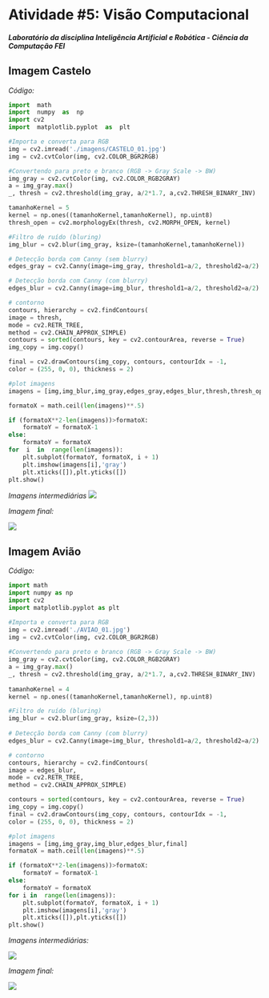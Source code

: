 # Atividade #5: Visão Computacional
##### Laboratório da disciplina Inteligência Artificial e Robótica - Ciência da Computação FEI

## Imagem Castelo
*Código:*
``` python
import  math
import  numpy  as  np
import cv2
import  matplotlib.pyplot  as  plt

#Importa e converta para RGB
img = cv2.imread('./imagens/CASTELO_01.jpg')
img = cv2.cvtColor(img, cv2.COLOR_BGR2RGB)  

#Convertendo para preto e branco (RGB -> Gray Scale -> BW)
img_gray = cv2.cvtColor(img, cv2.COLOR_RGB2GRAY)
a = img_gray.max()
_, thresh = cv2.threshold(img_gray, a/2*1.7, a,cv2.THRESH_BINARY_INV)

tamanhoKernel = 5
kernel = np.ones((tamanhoKernel,tamanhoKernel), np.uint8)
thresh_open = cv2.morphologyEx(thresh, cv2.MORPH_OPEN, kernel)

#Filtro de ruído (bluring)
img_blur = cv2.blur(img_gray, ksize=(tamanhoKernel,tamanhoKernel))

# Detecção borda com Canny (sem blurry)
edges_gray = cv2.Canny(image=img_gray, threshold1=a/2, threshold2=a/2)

# Detecção borda com Canny (com blurry)
edges_blur = cv2.Canny(image=img_blur, threshold1=a/2, threshold2=a/2)

# contorno
contours, hierarchy = cv2.findContours(
image = thresh,
mode = cv2.RETR_TREE,
method = cv2.CHAIN_APPROX_SIMPLE)
contours = sorted(contours, key = cv2.contourArea, reverse = True)
img_copy = img.copy()

final = cv2.drawContours(img_copy, contours, contourIdx = -1,
color = (255, 0, 0), thickness = 2)  

#plot imagens
imagens = [img,img_blur,img_gray,edges_gray,edges_blur,thresh,thresh_open,final]

formatoX = math.ceil(len(imagens)**.5)

if (formatoX**2-len(imagens))>formatoX:
	formatoY = formatoX-1
else:
	formatoY = formatoX
for  i  in  range(len(imagens)):
	plt.subplot(formatoY, formatoX, i + 1)
	plt.imshow(imagens[i],'gray')
	plt.xticks([]),plt.yticks([])
plt.show()
```

*Imagens intermediárias*
**![](https://lh6.googleusercontent.com/WTIGIp3PL4-cm7Ml4aCfs0HgVA0OPPUCZkhRy0sQRi7dGjPtVQ1MSGY-FeTWd2bdK43M8kQcFsU14AZfqmUzj0m8VTvb46Erl2z3MC2k5PxFCYPVI6s-td0jum82pTe2aMEd6kLPigcOSMBDNrcd9g)**

*Imagem final:*

**![](https://lh5.googleusercontent.com/ayOK1QPiPdMUl1M9SGad_H_5b-uur_FO9M7exYcNNsTwIKlSzJNp7o6jq9olkRqgXyfijSxcBz6Lrmwdesoy9Lf1OTEICRzDUsWVStqFUbUat6HY6sCO3gcdET6INRq-LrKvfV904pygTiEXoYVnsEQ)**

## Imagem Avião
*Código:*
```python
import math
import numpy as np
import cv2
import matplotlib.pyplot as plt

#Importa e converta para RGB
img = cv2.imread('./AVIAO_01.jpg')
img = cv2.cvtColor(img, cv2.COLOR_BGR2RGB)
  
#Convertendo para preto e branco (RGB -> Gray Scale -> BW)
img_gray = cv2.cvtColor(img, cv2.COLOR_RGB2GRAY)
a = img_gray.max()
_, thresh = cv2.threshold(img_gray, a/2*1.7, a,cv2.THRESH_BINARY_INV)
  
tamanhoKernel = 4
kernel = np.ones((tamanhoKernel,tamanhoKernel), np.uint8)

#Filtro de ruído (bluring)
img_blur = cv2.blur(img_gray, ksize=(2,3))
  
# Detecção borda com Canny (com blurry)
edges_blur = cv2.Canny(image=img_blur, threshold1=a/2, threshold2=a/2)  

# contorno
contours, hierarchy = cv2.findContours(
image = edges_blur,
mode = cv2.RETR_TREE,
method = cv2.CHAIN_APPROX_SIMPLE)

contours = sorted(contours, key = cv2.contourArea, reverse = True)
img_copy = img.copy()
final = cv2.drawContours(img_copy, contours, contourIdx = -1,
color = (255, 0, 0), thickness = 2)  

#plot imagens
imagens = [img,img_gray,img_blur,edges_blur,final]
formatoX = math.ceil(len(imagens)**.5)

if (formatoX**2-len(imagens))>formatoX:
	formatoY = formatoX-1
else:
	formatoY = formatoX
for i in  range(len(imagens)):
	plt.subplot(formatoY, formatoX, i + 1)
	plt.imshow(imagens[i],'gray')
	plt.xticks([]),plt.yticks([])
plt.show()
```


*Imagens intermediárias:*

**![](https://lh4.googleusercontent.com/LX7rcW_szs1RpHo0CtvAhFhEKwM8i1pW4vgVdao5WwTzxgT-oQ0H_D11CHcqNjaiAYTwDjFMscMNenVFyWT5Lv4Pt4GTMAKLE34-54WX_ssu1W-74Okk39YWN7jF6TIlfZEcpwNmG4Ox1WoBQFUNT3g)**

*Imagem final:*

**![](https://lh5.googleusercontent.com/ZSPk42jq4T9djwQLrpswdKImt9iUmUO7_QnmX-bilTfF9ooFI7udARg4L6PVoT4KPAaOKV9b04ob59QqGDyhw8iqmlthlRwfL2CiuZaEnmdFn4IkDtVGmoM-9kQhG_0wfYv_3Ex3QdV92YBUKlgf74M)**